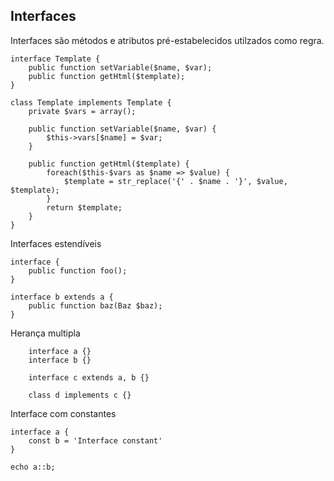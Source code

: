 ## Interfaces


Interfaces são métodos e atributos pré-estabelecidos utilzados como regra.

	interface Template {
		public function setVariable($name, $var);
		public function getHtml($template);
	}

	class Template implements Template {
		private $vars = array();

		public function setVariable($name, $var) {
			$this->vars[$name] = $var;
		}

		public function getHtml($template) {
			foreach($this-$vars as $name => $value) {
				$template = str_replace('{' . $name . '}', $value, $template);
			}
			return $template;
		}
	}

Interfaces estendíveis

	interface {
		public function foo();
	}

	interface b extends a {
		public function baz(Baz $baz);
	}

Herança multipla

		interface a {}
		interface b {}

		interface c extends a, b {}

		class d implements c {}

Interface com constantes

	interface a {
		const b = 'Interface constant'
	}

	echo a::b;
